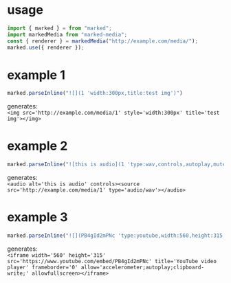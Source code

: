 # usage
```javascript
import { marked } = from "marked";
import markedMedia from "marked-media";
const { renderer } = markedMedia("http://example.com/media/");
marked.use({ renderer });
```

# example 1
```javascript
marked.parseInline("![](1 'width:300px,title:test img')")
```
generates:  
```<img src='http://example.com/media/1' style='width:300px' title='test img'></img>```  

# example 2
```javascript
marked.parseInline("![this is audio](1 'type:wav,controls,autoplay,muted')")
```
generates:   
```<audio alt='this is audio' controls><source src='http://example.com/media/1' type='audio/wav'></audio>```  

# example 3
```javascript
marked.parseInline("![](PB4gId2mPNc 'type:youtube,width:560,height:315,accelerometer,autoplay,clipboard-write,allowfullscreen')");
```
generates:  
```<iframe width='560' height='315' src='https://www.youtube.com/embed/PB4gId2mPNc' title='YouTube video player' frameborder='0' allow='accelerometer;autoplay;clipboard-write;' allowfullscreen></iframe>```  